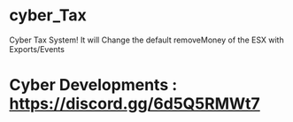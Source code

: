 # cyber_Tax
Cyber Tax System! It will Change the default removeMoney of the ESX with Exports/Events

# Cyber Developments : https://discord.gg/6d5Q5RMWt7
